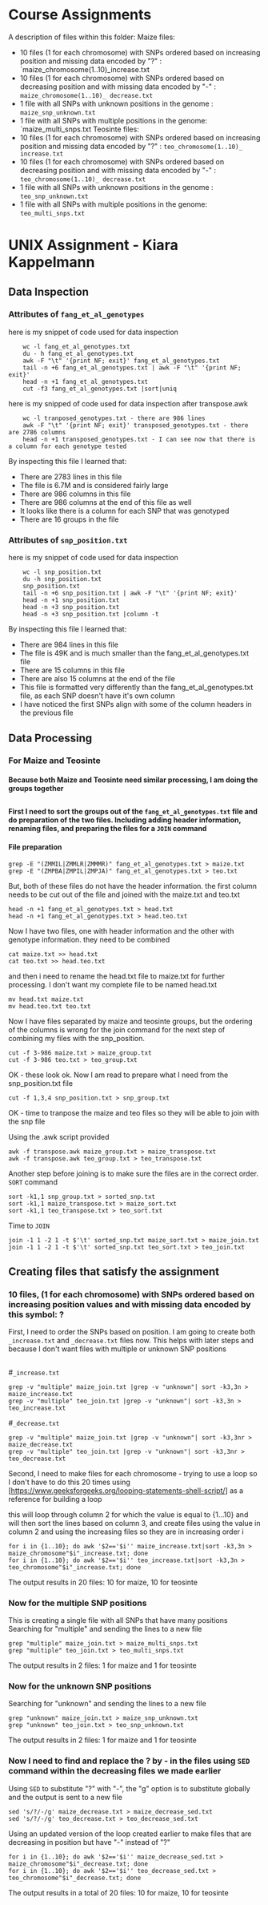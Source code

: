 # Course Assignments

A description of files within this folder:
Maize files:
* 10 files (1 for each chromosome) with SNPs ordered based on increasing position and missing data encoded by "?" : `maize_chromosome(1..10)_increase.txt
* 10 files (1 for each chromosome) with SNPs ordered based on decreasing position and with missing data encoded by "-" : `maize_chromosome(1..10)_ decrease.txt`
* 1 file with all SNPs with unknown positions in the genome : `maize_snp_unknown.txt`
* 1 file with all SNPs with multiple positions in the genome: `maize_multi_snps.txt
Teosinte files:
* 10 files (1 for each chromosome) with SNPs ordered based on increasing position and missing data encoded by "?" : `teo_chromosome(1..10)_ increase.txt`
* 10 files (1 for each chromosome) with SNPs ordered based on decreasing position and with missing data encoded by "-"
: `teo_chromosome(1..10)_ decrease.txt`
* 1 file with all SNPs with unknown positions in the genome : `teo_snp_unknown.txt`
* 1 file with all SNPs with multiple positions in the genome: `teo_multi_snps.txt`



# UNIX Assignment - Kiara Kappelmann

## Data Inspection

### Attributes of `fang_et_al_genotypes`


here is my snippet of code used for data inspection
``` 
    wc -l fang_et_al_genotypes.txt
    du - h fang_et_al_genotypes.txt
    awk -F "\t" '{print NF; exit}' fang_et_al_genotypes.txt
    tail -n +6 fang_et_al_genotypes.txt | awk -F "\t" '{print NF; exit}'
    head -n +1 fang_et_al_genotypes.txt
    cut -f3 fang_et_al_genotypes.txt |sort|uniq

```
here is my snipped of code used for data inspection after transpose.awk
```
    wc -l tranposed_genotypes.txt - there are 986 lines
    awk -F "\t" '{print NF; exit}' transposed_genotypes.txt - there are 2786 columns
    head -n +1 transposed_genotypes.txt - I can see now that there is a column for each genotype tested

```
By inspecting this file I learned that:

* There are 2783 lines in this file
* The file is 6.7M and is considered fairly large
* There are 986 columns in this file
* There are 986 columns at the end of this file as well
* It looks like there is a column for each SNP that was genotyped
* There are 16 groups in the file



### Attributes of `snp_position.txt`


here is my snippet of code used for data inspection
```
    wc -l snp_position.txt
    du -h snp_position.txt
    snp_position.txt
    tail -n +6 snp_position.txt | awk -F "\t" '{print NF; exit}'
    head -n +1 snp_position.txt
    head -n +3 snp_position.txt
    head -n +3 snp_position.txt |column -t
```



By inspecting this file I learned that:


* There are 984 lines in this file
* The file is 49K and is much smaller than the fang_et_al_genotypes.txt file
* There are 15 columns in this file
* There are also 15 columns at the end of the file
* This file is formatted very differently than the fang_et_al_genotypes.txt file, as each SNP doesn't have it's own column
* I have noticed the first SNPs align with some of the column headers in the previous file


## Data Processing

### For Maize and Teosinte
#### Because both Maize and Teosinte need similar processing, I am doing the groups together
## 
#### First I need to sort the groups out of the `fang_et_al_genotypes.txt` file and do preparation of the two files. Including adding header information, renaming files, and preparing the files for a `JOIN` command

#### File preparation
```
grep -E "(ZMMIL|ZMMLR|ZMMMR)" fang_et_al_genotypes.txt > maize.txt
grep -E "(ZMPBA|ZMPIL|ZMPJA)" fang_et_al_genotypes.txt > teo.txt
```
But, both of these files do not have the header information. the first column needs to be cut out of the file and joined with the maize.txt and teo.txt
```
head -n +1 fang_et_al_genotypes.txt > head.txt
head -n +1 fang_et_al_genotypes.txt > head.teo.txt
```
Now I have two files, one with header information and the other with genotype information. they need to be combined
```
cat maize.txt >> head.txt
cat teo.txt >> head.teo.txt
```
and then i need to rename the head.txt file to maize.txt for further processing. I don't want my complete file to be named head.txt
```
mv head.txt maize.txt
mv head.teo.txt teo.txt
```

Now I have files separated by maize and teosinte groups, but the ordering of the columns is wrong for the join command for the next step of combining my files with the snp_position.
```
cut -f 3-986 maize.txt > maize_group.txt
cut -f 3-986 teo.txt > teo_group.txt
```
OK - these look ok. Now I am read to prepare what I need from the snp_position.txt file
```
cut -f 1,3,4 snp_position.txt > snp_group.txt
```

OK - time to tranpose the maize and teo files so they will be able to join with the snp file

Using the .awk script provided 
```
awk -f transpose.awk maize_group.txt > maize_transpose.txt
awk -f transpose.awk teo_group.txt > teo_transpose.txt
```

Another step before joining is to make sure the files are in the correct order. `SORT` command
```
sort -k1,1 snp_group.txt > sorted_snp.txt
sort -k1,1 maize_transpose.txt > maize_sort.txt
sort -k1,1 teo_transpose.txt > teo_sort.txt
```
Time to `JOIN`
```
join -1 1 -2 1 -t $'\t' sorted_snp.txt maize_sort.txt > maize_join.txt 
join -1 1 -2 1 -t $'\t' sorted_snp.txt teo_sort.txt > teo_join.txt
```
## Creating files that satisfy the assignment
### 10 files, (1 for each chromosome) with SNPs ordered based on increasing position values and with missing data encoded by this symbol: ?

First, I need to order the SNPs based on position. I am going to create both `_increase.txt` and `_decrease.txt` files now. This helps with later steps and because I don't want files with multiple or unknown SNP positions
## 
#`_increase.txt`
```
grep -v "multiple" maize_join.txt |grep -v "unknown"| sort -k3,3n > maize_increase.txt 
grep -v "multiple" teo_join.txt |grep -v "unknown"| sort -k3,3n > teo_increase.txt
```
#`_decrease.txt`
```
grep -v "multiple" maize_join.txt |grep -v "unknown"| sort -k3,3nr > maize_decrease.txt
grep -v "multiple" teo_join.txt |grep -v "unknown"| sort -k3,3nr > teo_decrease.txt
```

Second, I need to make files for each chromosome - trying to use a loop so I don't have to do this 20 times
using [https://www.geeksforgeeks.org/looping-statements-shell-script/] as a reference for building a loop

this will loop through column 2 for which the value is equal to {1...10} and will then sort the lines based on column 3, and create files using the value in column 2
and using the increasing files so they are in increasing order
i
```
for i in {1..10}; do awk '$2=='$i'' maize_increase.txt|sort -k3,3n > maize_chromosome"$i"_increase.txt; done
for i in {1..10}; do awk '$2=='$i'' teo_increase.txt|sort -k3,3n > teo_chromosome"$i"_increase.txt; done
```
The output results in 20 files: 10 for maize, 10 for teosinte


### Now for the multiple SNP positions 
This is creating a single file with all SNPs that have many positions
Searching for "multiple" and sending the lines to a new file
```
grep "multiple" maize_join.txt > maize_multi_snps.txt
grep "multiple" teo_join.txt > teo_multi_snps.txt
```
The output results in 2 files: 1 for maize and 1 for teosinte

### Now for the unknown SNP positions
Searching for "unknown" and sending the lines to a new file
```
grep "unknown" maize_join.txt > maize_snp_unknown.txt
grep "unknown" teo_join.txt > teo_snp_unknown.txt
```
The output results in 2 files: 1 for maize and 1 for teosinte

### Now I need to find and replace the ? by - in the files using `SED` command within the decreasing files we made earlier
Using `SED` to substitute "?" with "-", the "g" option is to substitute globally and the output is sent to a new file
```
sed 's/?/-/g' maize_decrease.txt > maize_decrease_sed.txt   
sed 's/?/-/g' teo_decrease.txt > teo_decrease_sed.txt 
```
Using an updated version of the loop created earlier to make files that are decreasing in position but have "-" instead of "?"
```
for i in {1..10}; do awk '$2=='$i'' maize_decrease_sed.txt > maize_chromosome"$i"_decrease.txt; done
for i in {1..10}; do awk '$2=='$i'' teo_decrease_sed.txt > teo_chromosome"$i"_decrease.txt; done
```
The output results in a total of 20 files: 10 for maize, 10 for teosinte





